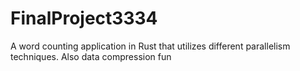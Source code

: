# FinalProject3334
 A word counting application in Rust that utilizes different parallelism techniques. Also data compression fun
